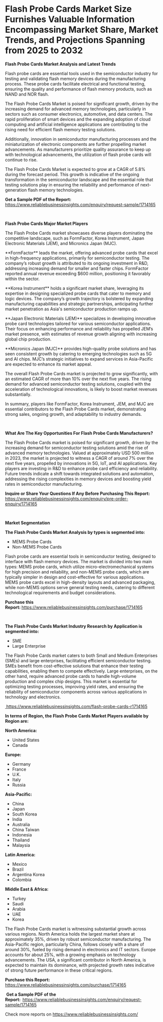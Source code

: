 <p><h1>Flash Probe Cards Market Size Furnishes Valuable Information Encompassing Market Share, Market Trends, and Projections Spanning from 2025 to 2032</h1></p><p><strong>Flash Probe Cards Market Analysis and Latest Trends</strong></p>
<p><p>Flash probe cards are essential tools used in the semiconductor industry for testing and validating flash memory devices during the manufacturing process. These probe cards facilitate electrical and functional testing, ensuring the quality and performance of flash memory products, such as NAND and NOR flash.</p><p>The Flash Probe Cards Market is poised for significant growth, driven by the increasing demand for advanced memory technologies, particularly in sectors such as consumer electronics, automotive, and data centers. The rapid proliferation of smart devices and the expanding adoption of cloud computing and artificial intelligence applications are contributing to the rising need for efficient flash memory testing solutions.</p><p>Additionally, innovation in semiconductor manufacturing processes and the miniaturization of electronic components are further propelling market advancements. As manufacturers prioritize quality assurance to keep up with technological advancements, the utilization of flash probe cards will continue to rise.</p><p>The Flash Probe Cards Market is expected to grow at a CAGR of 5.8% during the forecast period. This growth is indicative of the ongoing transformation in the semiconductor landscape and the essential role that testing solutions play in ensuring the reliability and performance of next-generation flash memory technologies.</p></p>
<p><strong>Get a Sample PDF of the Report:&nbsp;</strong> <a href="https://www.reliablebusinessinsights.com/enquiry/request-sample/1714165?utm_campaign=2302&utm_medium=2&utm_source=Github&utm_content=ia&utm_term=28032025&utm_id=flash-probe-cards">https://www.reliablebusinessinsights.com/enquiry/request-sample/1714165</a></p>
<p>&nbsp;</p>
<p><strong>Flash Probe Cards Major Market Players</strong></p>
<p><p>The Flash Probe Cards market showcases diverse players dominating the competitive landscape, such as FormFactor, Korea Instrument, Japan Electronic Materials (JEM), and Micronics Japan (MJC).</p><p>**FormFactor** leads the market, offering advanced probe cards that excel in high-frequency applications, primarily for semiconductor testing. The company’s robust growth is attributed to its ongoing investment in R&D, addressing increasing demand for smaller and faster chips. FormFactor reported annual revenue exceeding $600 million, positioning it favorably within the sector.</p><p>**Korea Instrument** holds a significant market share, leveraging its expertise in designing specialized probe cards that cater to memory and logic devices. The company’s growth trajectory is bolstered by expanding manufacturing capabilities and strategic partnerships, anticipating further market penetration as Asia's semiconductor production ramps up.</p><p>**Japan Electronic Materials (JEM)** specializes in developing innovative probe card technologies tailored for various semiconductor applications. Their focus on enhancing performance and reliability has propelled JEM’s market presence, with estimates of revenue growth aligning with increasing global chip production.</p><p>**Micronics Japan (MJC)** provides high-quality probe solutions and has seen consistent growth by catering to emerging technologies such as 5G and AI chips. MJC’s strategic initiatives to expand services in Asia-Pacific are expected to enhance its market appeal.</p><p>The overall Flash Probe Cards market is projected to grow significantly, with an estimated CAGR of more than 10% over the next five years. The rising demand for advanced semiconductor testing solutions, coupled with the acceleration of technological innovations, is likely to boost market revenues substantially.</p><p>In summary, players like FormFactor, Korea Instrument, JEM, and MJC are essential contributors to the Flash Probe Cards market, demonstrating strong sales, ongoing growth, and adaptability to industry demands.</p></p>
<p>&nbsp;</p>
<p><strong>What Are The Key Opportunities For Flash Probe Cards Manufacturers?</strong></p>
<p><p>The Flash Probe Cards market is poised for significant growth, driven by the increasing demand for semiconductor testing solutions amid the rise of advanced memory technologies. Valued at approximately USD 500 million in 2023, the market is projected to witness a CAGR of around 7% over the next five years, propelled by innovations in 5G, IoT, and AI applications. Key players are investing in R&D to enhance probe card efficiency and reliability. Future trends indicate a shift towards integrated solutions and automation, addressing the rising complexities in memory devices and boosting yield rates in semiconductor manufacturing.</p></p>
<p><strong>Inquire or Share Your Questions If Any Before Purchasing This Report:</strong> <a href="https://www.reliablebusinessinsights.com/enquiry/pre-order-enquiry/1714165?utm_campaign=2302&utm_medium=2&utm_source=Github&utm_content=ia&utm_term=28032025&utm_id=flash-probe-cards">https://www.reliablebusinessinsights.com/enquiry/pre-order-enquiry/1714165</a></p>
<p>&nbsp;</p>
<p><strong>Market Segmentation</strong></p>
<p><strong>The Flash Probe Cards Market Analysis by types is segmented into:</strong></p>
<p><ul><li>MEMS Probe Cards</li><li>Non-MEMS Probe Cards</li></ul></p>
<p><p>Flash probe cards are essential tools in semiconductor testing, designed to interface with flash memory devices. The market is divided into two main types: MEMS probe cards, which utilize micro-electromechanical systems for high precision and reliability, and non-MEMS probe cards, which are typically simpler in design and cost-effective for various applications. MEMS probe cards excel in high-density layouts and advanced packaging, while non-MEMS options serve general testing needs, catering to different technological requirements and budget considerations.</p></p>
<p><strong>Purchase this Report:&nbsp;</strong><a href="https://www.reliablebusinessinsights.com/purchase/1714165?utm_campaign=2302&utm_medium=2&utm_source=Github&utm_content=ia&utm_term=28032025&utm_id=flash-probe-cards">https://www.reliablebusinessinsights.com/purchase/1714165</a></p>
<p>&nbsp;</p>
<p><strong>The Flash Probe Cards Market Industry Research by Application is segmented into:</strong></p>
<p><ul><li>SME</li><li>Large Enterprise</li></ul></p>
<p><p>The Flash Probe Cards market caters to both Small and Medium Enterprises (SMEs) and large enterprises, facilitating efficient semiconductor testing. SMEs benefit from cost-effective solutions that enhance their testing capabilities, enabling them to compete effectively. Large enterprises, on the other hand, require advanced probe cards to handle high-volume production and complex chip designs. This market is essential for optimizing testing processes, improving yield rates, and ensuring the reliability of semiconductor components across various applications in technology and electronics.</p></p>
<p><a href="https://www.reliablebusinessinsights.com/flash-probe-cards-r1714165?utm_campaign=2302&utm_medium=2&utm_source=Github&utm_content=ia&utm_term=28032025&utm_id=flash-probe-cards">&nbsp;https://www.reliablebusinessinsights.com/flash-probe-cards-r1714165</a></p>
<p><strong>In terms of Region, the Flash Probe Cards Market Players available by Region are:</strong></p>
<p>
    <p> <strong> North America: </strong>
        <ul>
            <li>United States</li>
            <li>Canada</li>
        </ul>
        </p> 
    <p> <strong> Europe: </strong>
        <ul>
            <li>Germany</li>
            <li>France</li>
            <li>U.K.</li>
            <li>Italy</li>
            <li>Russia</li>
        </ul>
        </p> 
    <p> <strong> Asia-Pacific: </strong>
        <ul>
            <li>China</li>
            <li>Japan</li>
            <li>South Korea</li>
            <li>India</li>
            <li>Australia</li>
            <li>China Taiwan</li>
            <li>Indonesia</li>
            <li>Thailand</li>
            <li>Malaysia</li>
        </ul>
        </p> 
    <p> <strong> Latin America: </strong>
        <ul>
            <li>Mexico</li>
            <li>Brazil</li>
            <li>Argentina Korea</li>
            <li>Colombia</li>
        </ul>
        </p> 
    <p> <strong> Middle East & Africa: </strong>
        <ul>
            <li>Turkey</li>
            <li>Saudi</li>
            <li>Arabia</li>
            <li>UAE</li>
            <li>Korea</li>
        </ul>
    </p>
    </p>
<p><p>The Flash Probe Cards market is witnessing substantial growth across various regions. North America holds the largest market share at approximately 35%, driven by robust semiconductor manufacturing. The Asia-Pacific region, particularly China, follows closely with a share of around 30%, fueled by rising demand in electronics and IT sectors. Europe accounts for about 25%, with a growing emphasis on technology advancements. The USA, a significant contributor in North America, is expected to maintain its dominance, with projected growth rates indicative of strong future performance in these critical regions.</p></p>
<p><strong>Purchase this Report: </strong><a href="https://www.reliablebusinessinsights.com/purchase/1714165?utm_campaign=2302&utm_medium=2&utm_source=Github&utm_content=ia&utm_term=28032025&utm_id=flash-probe-cards">https://www.reliablebusinessinsights.com/purchase/1714165</a></p>
<p>&nbsp;<strong>Get a Sample PDF of the Report:&nbsp;&nbsp;</strong><a href="https://www.reliablebusinessinsights.com/enquiry/request-sample/1714165?utm_campaign=2302&utm_medium=2&utm_source=Github&utm_content=ia&utm_term=28032025&utm_id=flash-probe-cards">https://www.reliablebusinessinsights.com/enquiry/request-sample/1714165</a></p>
<p><strong></strong></p>
<p>Check more reports on <a href="https://www.reliablebusinessinsights.com/?utm_campaign=2302&utm_medium=2&utm_source=Github&utm_content=ia&utm_term=28032025&utm_id=flash-probe-cards">https://www.reliablebusinessinsights.com/</a></p>